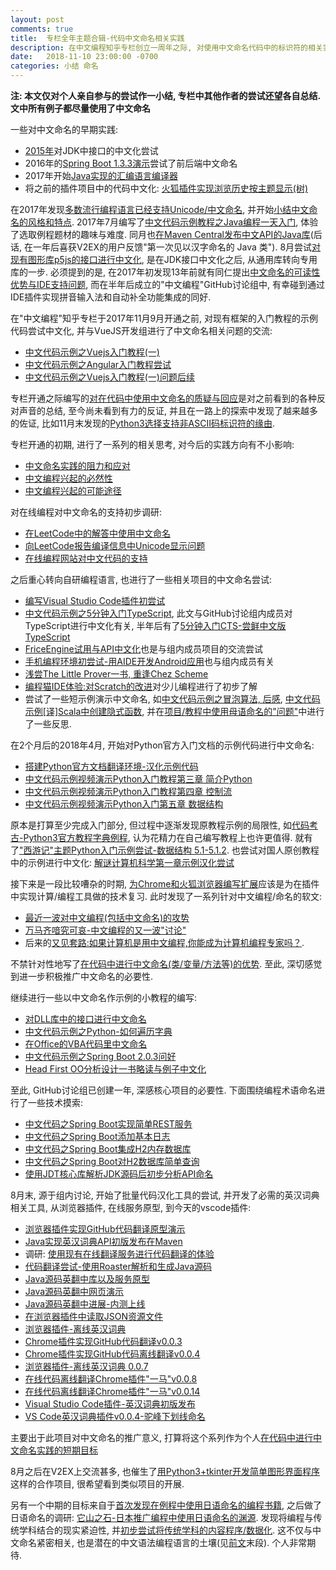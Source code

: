 ```yaml
---
layout: post
comments: true
title:  专栏全年主题合辑-代码中文命名相关实践
description: 在中文编程知乎专栏创立一周年之际, 对使用中文命名代码中的标识符的相关实践作回顾小结. Summary of practice of using Chinese naming for identifiers in source code one year after starting "Programming in Chinese" column.
date:   2018-11-10 23:00:00 -0700
categories: 小结 命名
---
```


**注: 本文仅对个人亲自参与的尝试作一小结, 专栏中其他作者的尝试还望各自总结. 文中所有例子都尽量使用了中文命名**

一些对中文命名的早期实践:

- [2015年](https://zhuanlan.zhihu.com/p/27537616)对JDK中接口的中文化尝试
- 2016年的[Spring Boot 1.3.3演示](https://zhuanlan.zhihu.com/p/31417833)尝试了前后端中文命名
- 2017年开始[Java实现的汇编语言编译器](https://zhuanlan.zhihu.com/p/32607169)
- 将之前的插件项目中的代码中文化: [火狐插件实现浏览历史按主题显示(树)](https://zhuanlan.zhihu.com/p/32973741)

在2017年发现[多数流行编程语言已经支持Unicode/中文命名](https://zhuanlan.zhihu.com/p/30886931), 并开始[小结中文命名的风格和特点](https://zhuanlan.zhihu.com/p/25062593). 2017年7月编写了[中文代码示例教程之Java编程一天入门](https://zhuanlan.zhihu.com/p/31185272), 体验了选取例程题材的趣味与难度. 同月也[在Maven Central发布中文API的Java库](https://zhuanlan.zhihu.com/p/28024364)(后话, 在一年后喜获V2EX的用户反馈"第一次见以汉字命名的 Java 类"). 8月尝试[对现有图形库p5js的接口进行中文化](https://zhuanlan.zhihu.com/p/30574064), 是在JDK接口中文化之后, 从通用库转向专用库的一步. 必须提到的是, 在2017年初发现13年前就有同仁提出[中文命名的可读性优势与IDE支持问题](https://zhuanlan.zhihu.com/p/25099073), 而在半年后成立的"中文编程"GitHub讨论组中, 有幸碰到通过IDE插件实现拼音输入法和自动补全功能集成的同好.

在"中文编程"知乎专栏于2017年11月9月开通之前, 对现有框架的入门教程的示例代码尝试中文化, 并与VueJS开发组进行了中文命名相关问题的交流:

- [中文代码示例之Vuejs入门教程(一)](https://zhuanlan.zhihu.com/p/30917346)
- [中文代码示例之Angular入门教程尝试](https://zhuanlan.zhihu.com/p/30853705)
- [中文代码示例之Vuejs入门教程(一)问题后续](https://zhuanlan.zhihu.com/p/31253256)

专栏开通之际编写的[对在代码中使用中文命名的质疑与回应](https://zhuanlan.zhihu.com/p/30529835)是对之前看到的各种反对声音的总结, 至今尚未看到有力的反证, 并且在一路上的探索中发现了越来越多的佐证, 比如11月末发现的[Python3选择支持非ASCII码标识符的缘由](https://zhuanlan.zhihu.com/p/31598712).

专栏开通的初期, 进行了一系列的相关思考, 对今后的实践方向有不小影响:

- [中文命名实践的阻力和应对](https://zhuanlan.zhihu.com/p/31069294)
- [中文编程兴起的必然性](https://zhuanlan.zhihu.com/p/31351284)
- [中文编程兴起的可能途径](https://zhuanlan.zhihu.com/p/31466218)

对在线编程对中文命名的支持初步调研:

- [在LeetCode中的解答中使用中文命名](https://zhuanlan.zhihu.com/p/31524460)
- [向LeetCode报告编译信息中Unicode显示问题](https://zhuanlan.zhihu.com/p/31546359)
- [在线编程网站对中文代码的支持](https://zhuanlan.zhihu.com/p/31554512)

之后重心转向自研编程语言, 也进行了一些相关项目的中文命名尝试:

- [编写Visual Studio Code插件初尝试](https://zhuanlan.zhihu.com/p/31710107)
- [中文代码示例之5分钟入门TypeScript](https://zhuanlan.zhihu.com/p/31890243), 此文与GitHub讨论组内成员对TypeScript进行中文化有关, 半年后有了[5分钟入门CTS-尝鲜中文版TypeScript](https://zhuanlan.zhihu.com/p/36559989)
- [FriceEngine试用与API中文化](https://zhuanlan.zhihu.com/p/32242763)也是与组内成员项目的交流尝试
- [手机编程环境初尝试-用AIDE开发Android应用](https://zhuanlan.zhihu.com/p/32313940)也与组内成员有关
- [浅尝The Little Prover一书, 重逢Chez Scheme](https://zhuanlan.zhihu.com/p/32642243)
- [编程猫IDE体验:对Scratch的改进](https://zhuanlan.zhihu.com/p/33650956)对少儿编程进行了初步了解
- 尝试了一些短示例演示中文命名, 如[中文代码示例之冒泡算法, 后感](https://zhuanlan.zhihu.com/p/33850923), [中文代码示例[译]Scala中创建隐式函数](https://zhuanlan.zhihu.com/p/33861930), 并在[项目/教程中使用母语命名的"问题"](https://zhuanlan.zhihu.com/p/33993440)中进行了一些反思.

在2个月后的2018年4月, 开始对Python官方入门文档的示例代码进行中文命名:

- [搭建Python官方文档翻译环境-汉化示例代码](https://zhuanlan.zhihu.com/p/36200420)
- [中文代码示例视频演示Python入门教程第三章 简介Python](https://zhuanlan.zhihu.com/p/37674681)
- [中文代码示例视频演示Python入门教程第四章 控制流](https://zhuanlan.zhihu.com/p/38282172)
- [中文代码示例视频演示Python入门第五章 数据结构](https://zhuanlan.zhihu.com/p/38324987)

原本是打算至少完成入门部分, 但过程中逐渐发现原教程示例的局限性, 如[代码考古-Python3官方教程字典例程](https://zhuanlan.zhihu.com/p/36782954), 认为花精力在自己编写教程上也许更值得. 就有了["西游记"主题Python入门示例尝试-数据结构 5.1-5.1.2](https://zhuanlan.zhihu.com/p/38653108). 也尝试对国人原创教程中的示例进行中文化: [解谜计算机科学第一章示例汉化尝试](https://zhuanlan.zhihu.com/p/38514754)

接下来是一段比较嘈杂的时期, [为Chrome和火狐浏览器编写扩展](https://zhuanlan.zhihu.com/p/39425449)应该是为在插件中实现计算/编程工具做的技术复习. 此时发现了一系列针对中文编程/命名的软文:

- [最近一波对中文编程(包括中文命名)的攻势](https://zhuanlan.zhihu.com/p/40099718)
- [万马齐喑究可哀-中文编程的又一波"讨论"](https://zhuanlan.zhihu.com/p/40068451)
- 后来的[又见套路:如果计算机是用中文编程,你能成为计算机编程专家吗？](https://zhuanlan.zhihu.com/p/40611223).

不禁针对性地写了[在代码中进行中文命名(类/变量/方法等)的优势](https://zhuanlan.zhihu.com/p/40098652). 至此, 深切感觉到进一步积极推广中文命名的必要性.

继续进行一些以中文命名作示例的小教程的编写:

- [对DLL库中的接口进行中文命名](https://zhuanlan.zhihu.com/p/40833425)
- [中文代码示例之Python-如何遍历字典](https://zhuanlan.zhihu.com/p/41252090)
- [在Office的VBA代码里中文命名](https://zhuanlan.zhihu.com/p/41432021)
- [中文代码示例之Spring Boot 2.0.3问好](https://zhuanlan.zhihu.com/p/41836608)
- [Head First OO分析设计一书略读与例子中文化](https://zhuanlan.zhihu.com/p/41920600)

至此, GitHub讨论组已创建一年, 深感核心项目的必要性. 下面围绕编程术语命名进行了一些技术摸索:

- [中文代码之Spring Boot实现简单REST服务](https://zhuanlan.zhihu.com/p/42100391)
- [中文代码之Spring Boot添加基本日志](https://zhuanlan.zhihu.com/p/42247945)
- [中文代码之Spring Boot集成H2内存数据库](https://zhuanlan.zhihu.com/p/42540265)
- [中文代码之Spring Boot对H2数据库简单查询](https://zhuanlan.zhihu.com/p/42863835)
- [使用JDT核心库解析JDK源码后初步分析API命名](https://zhuanlan.zhihu.com/p/43111638)

8月末, 源于组内讨论, 开始了批量代码汉化工具的尝试, 并开发了必需的英汉词典相关工具, 从浏览器插件, 在线服务原型, 到今天的vscode插件:

- [浏览器插件实现GitHub代码翻译原型演示](https://zhuanlan.zhihu.com/p/43304088)
- [Java实现英汉词典API初版发布在Maven](https://zhuanlan.zhihu.com/p/43977821)
- 调研: [使用现有在线翻译服务进行代码翻译的体验](https://zhuanlan.zhihu.com/p/44169542)
- [代码翻译尝试-使用Roaster解析和生成Java源码](https://zhuanlan.zhihu.com/p/44536065)
- [Java源码英翻中库以及服务原型](https://zhuanlan.zhihu.com/p/44644112)
- [Java源码英翻中网页演示](https://zhuanlan.zhihu.com/p/45236358)
- [Java源码英翻中进展-内测上线](https://zhuanlan.zhihu.com/p/46207832)
- [在浏览器插件中读取JSON资源文件](https://zhuanlan.zhihu.com/p/46452691)
- [浏览器插件-离线英汉词典](https://zhuanlan.zhihu.com/p/46640311)
- [Chrome插件实现GitHub代码翻译v0.0.3](https://zhuanlan.zhihu.com/p/47071729)
- [Chrome插件实现GitHub代码离线翻译v0.0.4](https://zhuanlan.zhihu.com/p/47215777)
- [浏览器插件-离线英汉词典 0.0.7](https://zhuanlan.zhihu.com/p/48116424)
- [在线代码离线翻译Chrome插件"一马"v0.0.8](https://zhuanlan.zhihu.com/p/48120706)
- [在线代码离线翻译Chrome插件"一马"v0.0.14](https://zhuanlan.zhihu.com/p/48597668)
- [Visual Studio Code插件-英汉词典初版发布](https://zhuanlan.zhihu.com/p/48791726)
- [VS Code英汉词典插件v0.0.4-驼峰下划线命名](https://zhuanlan.zhihu.com/p/49133480)

主要出于此项目对中文命名的推广意义, 打算将这个系列作为个人[在代码中进行中文命名实践的短期目标](https://zhuanlan.zhihu.com/p/48396253)

8月之后在V2EX上交流甚多, 也催生了[用Python3+tkinter开发简单图形界面程序](https://zhuanlan.zhihu.com/p/45597251)这样的合作项目, 很希望看到类似项目的开展.

另有一个中期的目标来自于[首次发现在例程中使用日语命名的编程书籍](https://zhuanlan.zhihu.com/p/47127716), 之后做了日语命名的调研:
[它山之石-日本推广编程中使用日语命名的渊源](https://zhuanlan.zhihu.com/p/47128031). 发现将编程与传统学科结合的现实紧迫性, 并[初步尝试将传统学科的内容程序/数据化](https://zhuanlan.zhihu.com/p/47807062). 这不仅与中文命名紧密相关, 也是潜在的中文语法编程语言的土壤(见[前文](https://zhuanlan.zhihu.com/p/49190145)末段). 个人非常期待.